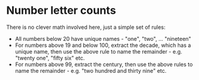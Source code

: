 # Number letter counts
There is no clever math involved here, just a simple set of rules:

- All numbers below 20 have unique names - "one", "two", ... "nineteen"
- For numbers above 19 and below 100, extract the decade, which has a unique name, then use the above rule to name the remainder - e.g. "twenty one", "fifty six" etc.
- For numbers above 99, extract the century, then use the above rules to name the remainder - e.g. "two hundred and thirty nine" etc.
